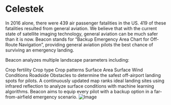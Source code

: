 # Celestek
In 2016 alone, there were 439 air passenger fatalities in the US. 419 of these fatalities resulted from general aviation. We believe that with the current state of satellite imaging technology, general aviation can be much safer than it is now. Beacon stands for “Backup Emergency Area Chart for Off-Route Navigation”, providing general aviation pilots the best chance of surviving an emergency landing.

Beacon analyzes multiple landscape parameters including:

Crop fertility
Crop type
Crop patterns
Surface Area
Surface Wind Conditions
Roadside Obstacles
to determine the safest off-airport landing spots for pilots. A continuously updated map ranks ideal landing sites using infrared reflection to analyze surface conditions with machine learning algorithms. Beacon aims to equip every pilot with a backup option in a far-from-airfield emergency scenario.
![Image](https://celestekbeacon.files.wordpress.com/2018/01/best-landing-area-smallsat-image-analysis-using-ndvi-and-nearest-neighbor-e1516910431655.png?w=2240)
